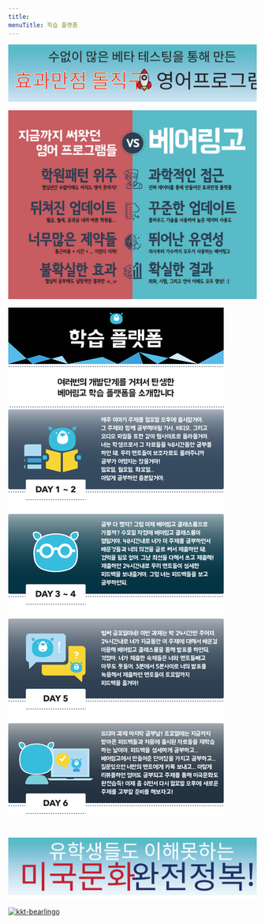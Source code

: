 ```yaml
---
title:
menuTitle: 학습 플랫폼
---
```


![BearlingoPlatform](./bestenglish.svg)

![Compare](./rivalry.svg)

![howto](./process.svg)

<br />

![CultureHard](./culture_hard.svg)

<a href="http://pf.kakao.com/_WTkwC"><img border="0" alt="kkt-bearlingo" src="https://i.imgur.com/8adaRsP.png"></a>
